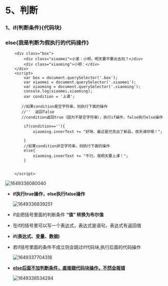 # 5、判断

### 1、if(判断条件){代码块}

###       else{我是判断为假执行的代码操作}

```
	<div class="box">
        <div class="xiaomei">小美：小明，明天要不要出去玩？</div>
        <div class="xiaoming">小明：</div>
    </div>
    <script>
        var box = document.querySelector('.box');
        var xiaomei = document.querySelector('.xiaomei');
        var xiaoming = document.querySelector('.xiaoming');
        console.log(xiaomei,xiaoming);
        var condition = '上课';
        
       //如果condition是空字符串，则执行下面的操作
       //''  返回false
       //condition返回true（因为不是空字符串），执行if操作，false执行else操作
        
        if(condition==''){
            xiaoming.innerText += "好呀，最近星巴克出了新品，改天请你喝！";
            
        }
        //如果condition非空字符串，则执行下面的操作
        else{
            xiaoming.innerText += "不行，我明天要上课！";
        }
        
        
    </script>
```

![1649336080040](C:\Users\Administrator\AppData\Roaming\Typora\typora-user-images\1649336080040.png)

* **if执行true操作，else执行false操作**

  ![1649336839251](C:\Users\Administrator\AppData\Roaming\Typora\typora-user-images\1649336839251.png)

* if会把括号里面的判断条件     **“值”   转换为布尔值**

* 在if的括号里可以写一个表达式，表达式是语句，表达式有返回值

* **if(表达式、变量、数据)**

* 若if括号里面的条件不成立则会跳过if代码块,执行后面的代码操作

  ![1649337704318](C:\Users\Administrator\AppData\Roaming\Typora\typora-user-images\1649337704318.png)

* **<u>else后面不加判断条件，直接跟代码块操作，不然会报错</u>**

  ![1649338534284](C:\Users\Administrator\AppData\Roaming\Typora\typora-user-images\1649338534284.png)